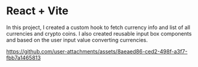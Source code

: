 # React + Vite

In this project, I created a custom hook to fetch currency info and list of all currencies and crypto coins. I also created reusable input box components and based on the user input value converting currencies.



https://github.com/user-attachments/assets/8aeaed86-ced2-498f-a3f7-fbb7a1465813

